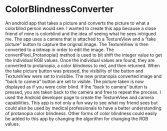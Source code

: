 # ColorBlindnessConverter
An android app that takes a picture and converts the picture to what a colorblind person would see. I wanted to create this app because a close 
friend of mine is colorblind and the idea of seeing what he sees intrigued me. The app uses a camera that is attached to a TextureView and a “take 
picture” button to capture the original image. The TextureView is then converted to a bitmap in order to edit the image. The 
convertPixel_Protanopia() method is used to bit shift the integer value to get the individual RGB values. Once the individual values are found, they 
are converted to protanopia, a color blindness to red, and then returned. When the take picture button was pressed, the visibility of the button and 
TextureView were set to invisible. The new protanopia converted image and “back to camera” button are set to visible. The picture taken is now 
displayed as if you were color blind. If the “back to camera” button is pressed, you are taken back to the camera and free to repeat the process.  I 
used the Android developer page to create the TextureView and camera capabilities. This app is not only a fun way to see what my friend sees but 
could also be used by medical professionals to have a better understanding of protanopia color blindness. Other forms of color blindness could easily 
be added to this app by changing the algorithm for changing the RGB values.

